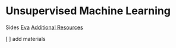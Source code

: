 # Unsupervised Machine Learning
Sides
[Eva](https://evavanrooijen.github.io/)
[Additional Resources](https://github.com/Evavanrooijen/TuringMLxDL/tree/master/Week2%20Unsupervised%20Learning/)

[ ] add materials


